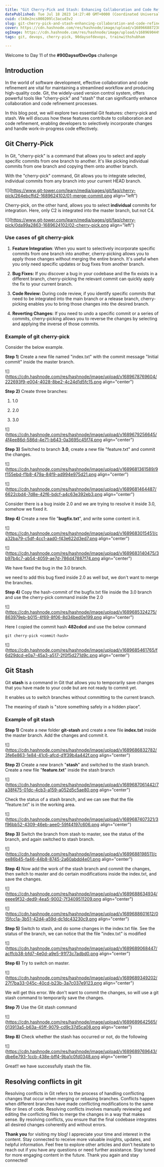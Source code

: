 ```yaml
---
title: "Git Cherry-Pick and Stash: Enhancing Collaboration and Code Refinement"
datePublished: Tue Jul 18 2023 14:27:40 GMT+0000 (Coordinated Universal Time)
cuid: clk8e2ncs000209lc3acud3v2
slug: git-cherry-pick-and-stash-enhancing-collaboration-and-code-refinement
cover: https://cdn.hashnode.com/res/hashnode/image/upload/v1689668872382/52c931e9-26ff-44f7-8c16-93c7bd0dbd47.jpeg
ogImage: https://cdn.hashnode.com/res/hashnode/image/upload/v1689690449129/16f64994-01c5-4d3c-8f5d-8122c984cbfe.jpeg
tags: git, devops, cherry-pick, 90daysofdevops, trainwithshubham

---
```


Welcome to Day 11 of the **#90DaysofDevOps** challenge

## Introduction

In the world of software development, effective collaboration and code refinement are vital for maintaining a streamlined workflow and producing high-quality code. Git, the widely-used version control system, offers powerful tools like "cherry-pick" and "stash" that can significantly enhance collaboration and code refinement processes.

In this blog post, we will explore two essential Git features: cherry-pick and stash. We will discuss how these features contribute to collaboration and code refinement, enabling developers to selectively incorporate changes and handle work-in-progress code effectively.

## Git Cherry-Pick

In Git, "cherry-pick" is a command that allows you to select and apply specific commits from one branch to another. It's like picking individual commits from one branch and copying them onto another branch.

With the "cherry-pick" command, Git allows you to integrate selected, individual commits from any branch into your current HEAD branch.

![](https://www.git-tower.com/learn/media/pages/git/faq/cherry-pick/264ebcffd2-1689624102/01-merge-commit.png align="left")

Cherry-pick, on the other hand, allows you to select **individual** commits for integration. Here, only C2 is integrated into the master branch, but not C4.

![](https://www.git-tower.com/learn/media/pages/git/faq/cherry-pick/0da99a2863-1689624102/02-cherry-pick.png align="left")

### Use cases of git cherry-pick

1. **Feature Integration**: When you want to selectively incorporate specific commits from one branch into another, cherry-picking allows you to apply those changes without merging the entire branch. It's useful when you only need specific updates or bug fixes from another branch.
    
2. **Bug Fixes:** If you discover a bug in your codebase and the fix exists in a different branch, cherry-picking the relevant commit can quickly apply the fix to your current branch.
    
3. **Code Review:** During code review, if you identify specific commits that need to be integrated into the main branch or a release branch, cherry-picking enables you to bring those changes into the desired branch.
    
4. **Reverting Changes:** If you need to undo a specific commit or a series of commits, cherry-picking allows you to reverse the changes by selecting and applying the inverse of those commits.
    

### Example of git cherry-pick

Consider the below example.

**Step 1**) Create a new file named "index.txt" with the commit message "Initial commit" inside the master branch.

![](https://cdn.hashnode.com/res/hashnode/image/upload/v1689678769604/222693f9-e004-4028-8be2-4c24d1d5fc15.png align="center")

**Step 2)** Create three branches:

1. 1.0
    
2. 2.0
    
3. 3.0
    

![](https://cdn.hashnode.com/res/hashnode/image/upload/v1689679256645/4f4ee86d-586d-4e71-b643-0a3695c45f74.png align="center")

**Step 3)** Switched to branch **3.0**, create a new file "feature.txt" and commit the changes.

![](https://cdn.hashnode.com/res/hashnode/image/upload/v1689681361589/9f155ebd-f1b8-479a-84f9-ad994e975d21.png align="center")

![](https://cdn.hashnode.com/res/hashnode/image/upload/v1689681464487/6622cbd4-7d8e-42f6-bdcf-a4c63e392eb3.png align="center")

Consider there is a bug inside 2.0 and we are trying to resolve it inside 3.0, somehow we fixed it.

**Step 4)** Create a new file "**bugfix.txt**", and write some content in it.

![](https://cdn.hashnode.com/res/hashnode/image/upload/v1689683015451/ca32ba79-c5df-4cc1-aad0-f43e622d3ed7.png align="center")

![](https://cdn.hashnode.com/res/hashnode/image/upload/v1689683140475/3b97b4c7-ab54-4059-ae7d-786d47887f74.png align="center")

We have fixed the bug in the 3.0 branch.

we need to add this bug fixed inside 2.0 as well but, we don't want to merge the branches.

**Step 4)** Copy the hash-commit of the bugfix.txt file inside the 3.0 branch and use the cherry-pick command inside the 2.0

![](https://cdn.hashnode.com/res/hashnode/image/upload/v1689685324275/863979eb-b015-4f69-8f06-8d34bed0e199.png align="center")

Here I copied the commit hash **482cdcd** and use the below command

```plaintext
git cherry-pick <commit-hash>
```

![](https://cdn.hashnode.com/res/hashnode/image/upload/v1689685461765/f6d29dcd-e0a7-45a3-a517-2f0f5d271d9c.png align="center")

## Git Stash

Git **stash** is a command in Git that allows you to temporarily save changes that you have made to your code but are not ready to commit yet.

It enables us to switch branches without committing to the current branch.

The meaning of stash is "store something safely in a hidden place".

### Example of git stash

**Step 1)** Create a new folder **git-stash** and create a new file **index.txt** inside the master branch. Add the changes and commit it.

![](https://cdn.hashnode.com/res/hashnode/image/upload/v1689686832782/3fe6e863-1e84-41c6-afcd-d1f39b4a442f.png align="center")

**Step 2)** Create a new branch "**stash**" and switched to the stash branch. Create a new file "**feature.txt**" inside the stash branch

![](https://cdn.hashnode.com/res/hashnode/image/upload/v1689687061442/7a38f475-01dc-4cb3-a159-a052d5c5ae80.png align="center")

Check the status of a stash branch, and we can see that the file "feature.txt" is in the working area.

![](https://cdn.hashnode.com/res/hashnode/image/upload/v1689687407321/3f96bb52-4309-46eb-aee0-59f44197c606.png align="center")

**Step 3)** Switch the branch from stash to master, see the status of the branch, and again switched to stash branch.

![](https://cdn.hashnode.com/res/hashnode/image/upload/v1689688198511/cee86b45-fa46-44b8-8745-2a60abdd4e01.png align="center")

**Step 4)** Now add the work of the stash branch and commit the changes, then switch to master and do certain modifications inside the index.txt, and save the changes.

![](https://cdn.hashnode.com/res/hashnode/image/upload/v1689688634934/eeee9f32-ded9-4ea5-9002-7f3409511209.png align="center")

![](https://cdn.hashnode.com/res/hashnode/image/upload/v1689688601612/015fcc1a-3b51-42d4-a59d-dc1dc43230c9.png align="center")

**Step 5)** Switch to stash, and do some changes in the index.txt file. See the status of the branch, we can notice that the file "index.txt" is modified

![](https://cdn.hashnode.com/res/hashnode/image/upload/v1689689068447/acffcb38-bfd7-4e0d-a9e5-91f73c7adbd0.png align="center")

**Step 6)** Try to switch on master.

![](https://cdn.hashnode.com/res/hashnode/image/upload/v1689689349202/27f7ba33-045c-40cd-b23b-3a7c037e9123.png align="center")

We will get this error. We don't want to commit the changes, so will use a git stash command to temporarily save the changes.

**Step 7)** Use the Git stash command

![](https://cdn.hashnode.com/res/hashnode/image/upload/v1689689642565/013913a5-b63a-45ff-9079-cd9c37d5ca08.png align="center")

**Step 8)** Check whether the stash has occurred or not, do the following

![](https://cdn.hashnode.com/res/hashnode/image/upload/v1689689769643/dbe6e793-1ccb-438e-bff4-9ba1c0fd0348.png align="center")

Great!! we have successfully stash the file.

## Resolving conflicts in git

Resolving conflicts in Git refers to the process of handling conflicting changes that occur when merging or rebasing branches. Conflicts happen when different branches have made conflicting modifications to the same file or lines of code. Resolving conflicts involves manually reviewing and editing the conflicting files to merge the changes in a way that makes sense. By resolving conflicts, you ensure that the final codebase integrates all desired changes coherently and without errors.

**Thank you** for visiting my blog! I appreciate your time and interest in the content. Stay connected to receive more valuable insights, updates, and helpful information. Feel free to explore other articles and don't hesitate to reach out if you have any questions or need further assistance. Stay tuned for more engaging content in the future. Thank you again and stay connected!